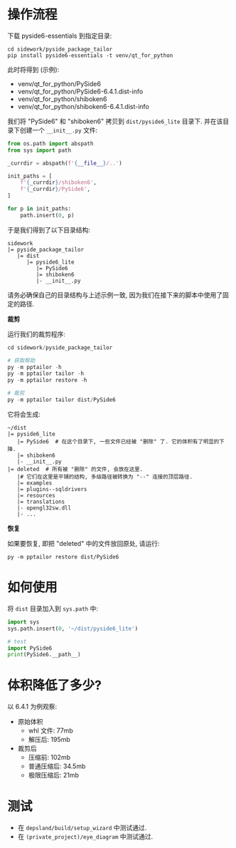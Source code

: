 # 操作流程

下载 pyside6-essentials 到指定目录:

```shell
cd sidework/pyside_package_tailor
pip install pyside6-essentials -t venv/qt_for_python
```

此时将得到 (示例):

- venv/qt_for_python/PySide6
- venv/qt_for_python/PySide6-6.4.1.dist-info
- venv/qt_for_python/shiboken6
- venv/qt_for_python/shiboken6-6.4.1.dist-info

我们将 "PySide6" 和 "shiboken6" 拷贝到 `dist/pyside6_lite` 目录下. 并在该目录下创建一个 `__init__.py` 文件:

```python
from os.path import abspath
from sys import path

_currdir = abspath(f'{__file__}/..')

init_paths = [
    f'{_currdir}/shiboken6',
    f'{_currdir}/PySide6',
]

for p in init_paths:
    path.insert(0, p)
```

于是我们得到了以下目录结构:

```
sidework
|= pyside_package_tailor
   |= dist
      |= pyside6_lite
         |= PySide6
         |= shiboken6
         |- __init__.py
```

请务必确保自己的目录结构与上述示例一致, 因为我们在接下来的脚本中使用了固定的路径.

**裁剪**

运行我们的裁剪程序:

```python
cd sidework/pyside_package_tailor

# 获取帮助
py -m pptailor -h
py -m pptailor tailor -h
py -m pptailor restore -h

# 裁剪
py -m pptailor tailor dist/PySide6
```

它将会生成:

```
~/dist
|= pyside6_lite
   |= PySide6  # 在这个目录下, 一些文件已经被 "删除" 了. 它的体积有了明显的下降.
   |= shiboken6
   |- __init__.py
|= deleted  # 所有被 "删除" 的文件, 会放在这里. 
   |# 它们在这里是平铺的结构, 多级路径被转换为 "--" 连接的顶层路径.
   |= examples
   |= plugins--sqldrivers
   |= resources
   |= translations
   |- opengl32sw.dll
   |- ...
```

**恢复**

如果要恢复, 即把 "deleted" 中的文件放回原处, 请运行:

```shell
py -m pptailor restore dist/PySide6
```

# 如何使用

将 `dist` 目录加入到 `sys.path` 中:

```python
import sys
sys.path.insert(0, '~/dist/pyside6_lite')

# test
import PySide6
print(PySide6.__path__)
```

# 体积降低了多少?

以 6.4.1 为例观察:

- 原始体积
  - whl 文件: 77mb
  - 解压后: 195mb
- 裁剪后
  - 压缩前: 102mb
  - 普通压缩后: 34.5mb
  - 极限压缩后: 21mb

# 测试

- 在 `depsland/build/setup_wizard` 中测试通过.
- 在 `(private_project)/eye_diagram` 中测试通过.
